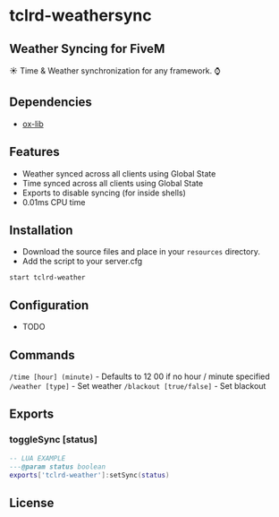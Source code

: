 # tclrd-weathersync

## Weather Syncing for FiveM

:sunny: Time & Weather synchronization for any framework. :watch:

## Dependencies

- [ox-lib](https://github.com/overextended/ox_lib)

## Features

- Weather synced across all clients using Global State
- Time synced across all clients using Global State
- Exports to disable syncing (for inside shells)
- 0.01ms CPU time

## Installation
- Download the source files and place in your `resources` directory.
- Add the script to your server.cfg
```
start tclrd-weather
```

## Configuration
- TODO

## Commands
`/time [hour] (minute)` - Defaults to 12 00 if no hour / minute specified
`/weather [type]` - Set weather
`/blackout [true/false]` - Set blackout


## Exports

### toggleSync [status]
```lua
-- LUA EXAMPLE
---@param status boolean
exports['tclrd-weather']:setSync(status)
```

## License
```

```